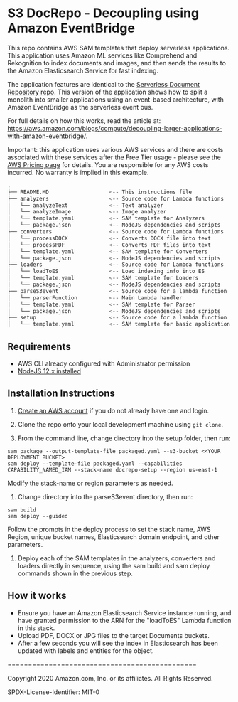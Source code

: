# S3 DocRepo - Decoupling using Amazon EventBridge

This repo contains AWS SAM templates that deploy serverless applications. This application uses Amazon ML services like Comprehend and Rekognition to index documents and images, and then sends the results to the Amazon Elasticsearch Service for fast indexing.

The application features are identical to the [Serverless Document Repository repo](https://github.com/jbesw/s3-to-lambda/tree/master/docrepository). This version of the application shows how to split a monolith into smaller applications using an event-based architecture, with Amazon EventBridge as the serverless event bus.

For full details on how this works, read the article at: https://aws.amazon.com/blogs/compute/decoupling-larger-applications-with-amazon-eventbridge/.

Important: this application uses various AWS services and there are costs associated with these services after the Free Tier usage - please see the [AWS Pricing page](https://aws.amazon.com/pricing/) for details. You are responsible for any AWS costs incurred. No warranty is implied in this example.

```bash
.
├── README.MD                   <-- This instructions file
├── analyzers                   <-- Source code for Lambda functions
│   └── analyzeText             <-- Text analyzer
│   └── analyzeImage            <-- Image analyzer
│   └── template.yaml           <-- SAM template for Analyzers
│   └── package.json            <-- NodeJS dependencies and scripts
├── converters                  <-- Source code for Lambda functions
│   └── processDOCX             <-- Converts DOCX file into text
│   └── processPDF              <-- Converts PDF files into text
│   └── template.yaml           <-- SAM template for Converters
│   └── package.json            <-- NodeJS dependencies and scripts
├── loaders                     <-- Source code for Lambda functions
│   └── loadToES                <-- Load indexing info into ES
│   └── template.yaml           <-- SAM template for Loaders
│   └── package.json            <-- NodeJS dependencies and scripts
├── parseS3event                <-- Source code for a lambda function
│   └── parserFunction          <-- Main Lambda handler
│   └── template.yaml           <-- SAM template for Parser
│   └── package.json            <-- NodeJS dependencies and scripts
├── setup                       <-- Source code for a lambda function
│   └── template.yaml           <-- SAM template for basic application
```

## Requirements

* AWS CLI already configured with Administrator permission
* [NodeJS 12.x installed](https://nodejs.org/en/download/)

## Installation Instructions

1. [Create an AWS account](https://portal.aws.amazon.com/gp/aws/developer/registration/index.html) if you do not already have one and login.

1. Clone the repo onto your local development machine using `git clone`.

1. From the command line, change directory into the setup folder, then run:
```
sam package --output-template-file packaged.yaml --s3-bucket <<YOUR DEPLOYMENT BUCKET>
sam deploy --template-file packaged.yaml --capabilities CAPABILITY_NAMED_IAM --stack-name docrepo-setup --region us-east-1
```
Modify the stack-name or region parameters as needed.

1. Change directory into the parseS3event directory, then run:
``` 
sam build
sam deploy --guided
```
Follow the prompts in the deploy process to set the stack name, AWS Region, unique bucket names, Elasticsearch domain endpoint, and other parameters.

1. Deploy each of the SAM templates in the analyzers, converters and loaders directly in sequence, using the sam build and sam deploy commands shown in the previous step.

## How it works

* Ensure you have an Amazon Elasticsearch Service instance running, and have granted permission to the ARN for the "loadToES" Lambda function in this stack. 
* Upload PDF, DOCX or JPG files to the target Documents buckets.
* After a few seconds you will see the index in Elasticsearch has been updated with labels and entities for the object.

==============================================

Copyright 2020 Amazon.com, Inc. or its affiliates. All Rights Reserved.

SPDX-License-Identifier: MIT-0

